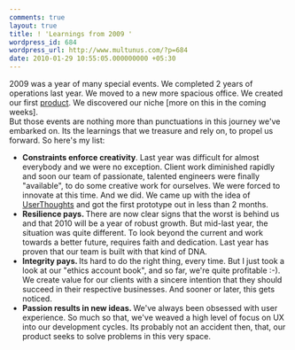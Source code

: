 ```yaml
---
comments: true
layout: true
title: ! 'Learnings from 2009 '
wordpress_id: 684
wordpress_url: http://www.multunus.com/?p=684
date: 2010-01-29 10:55:05.000000000 +05:30
---
```

<div>2009 was a year of many special events. We completed 2 years of operations last year. We moved to a new more spacious office. We created our first <a id="bgtx" title="product" href="http://alpha.userthoughts.com/" target="_blank">product</a>. We discovered our niche [more on this in the coming weeks].</div>
<div>But those events are nothing more than punctuations in this journey we've embarked on. Its the learnings that we treasure and rely on, to propel us forward. So here's my list:</div>
<div>
<ul>
	<li> <strong>Constraints enforce creativity</strong>. Last year was difficult for almost everybody and we were no exception. Client work diminished rapidly and soon our team of passionate, talented engineers were finally "available", to do some creative work for ourselves. We were forced to innovate at this time. And we did. We came up with the idea of <a id="kowt" title="UserThoughts" href="http://alpha.userthoughts.com/">UserThoughts</a> and got the first prototype out in less than 2 months.</li>
	<li> <strong>Resilience pays. </strong>There are now clear signs that the worst is behind us and that 2010 will be a year of robust growth. But mid-last year, the situation was quite different. To look beyond the current and work towards a better future, requires faith and dedication. Last year has proven that our team is built with that kind of DNA.</li>
	<li> <strong>Integrity pays. </strong>Its hard to do the right thing, every time. But I just took a look at our "ethics account book", and so far, we're quite profitable :-). We create value for our clients with a sincere intention that they should succeed in their respective businesses. And sooner or later, this gets noticed.</li>
	<li> <strong>Passion results in new ideas. </strong>We've always been obsessed with user experience. So much so that, we've weaved a high level of focus on UX into our development cycles. Its probably not an accident then, that, our product seeks to solve problems in this very space.</li>
</ul>
</div>
<object classid="clsid:d27cdb6e-ae6d-11cf-96b8-444553540000" width="620" height="360" codebase="http://download.macromedia.com/pub/shockwave/cabs/flash/swflash.cab#version=6,0,40,0"><param name="src" value="http://www.youtube.com/v/T6MhAwQ64c0&amp;feature" /><embed type="application/x-shockwave-flash" width="620" height="360" src="http://www.youtube.com/v/T6MhAwQ64c0&amp;feature"></embed></object>
